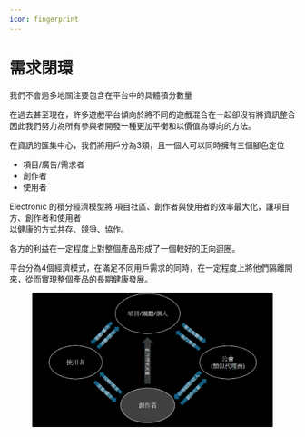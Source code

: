 ```yaml
---
icon: fingerprint
---
```


# 需求閉環

我們不會過多地關注要包含在平台中的具體積分數量

在過去甚至現在，許多遊戲平台傾向於將不同的遊戲混合在一起卻沒有將資訊整合\
因此我們努力為所有參與者開發一種更加平衡和以價值為導向的方法。

在資訊的匯集中心，我們將用戶分為3類，且一個人可以同時擁有三個腳色定位

* 項目/廣告/需求者
* 創作者
* 使用者

Electronic 的積分經濟模型將 項目社區、創作者與使用者的效率最大化，讓項目方、創作者和使用者\
以健康的方式共存、競爭、協作。

各方的利益在一定程度上對整個產品形成了一個較好的正向迴圈。

平台分為4個經濟模式，在滿足不同用戶需求的同時，在一定程度上將他們隔離開來，從而實現整個產品的長期健康發展。



<figure><img src="../../.gitbook/assets/螢幕擷取畫面 2024-09-11 003213.png" alt=""><figcaption></figcaption></figure>

